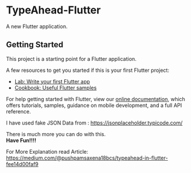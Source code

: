 # TypeAhead-Flutter

A new Flutter application.

## Getting Started

This project is a starting point for a Flutter application.

A few resources to get you started if this is your first Flutter project:

- [Lab: Write your first Flutter app](https://flutter.dev/docs/get-started/codelab)
- [Cookbook: Useful Flutter samples](https://flutter.dev/docs/cookbook)

For help getting started with Flutter, view our
[online documentation](https://flutter.dev/docs), which offers tutorials,
samples, guidance on mobile development, and a full API reference.

I have used fake JSON Data from :
https://jsonplaceholder.typicode.com/

There is much more you can do with this.<br>
<b>Have Fun!!!!</b>

For More Explanation read Article:<br>
https://medium.com/@pushpamsaxena18bcs/typeahead-in-flutter-fee14d00faf9
